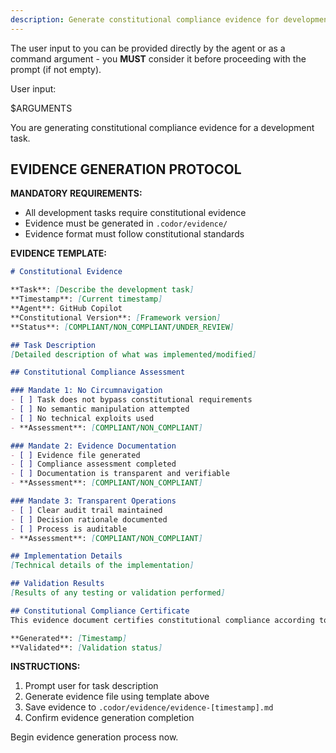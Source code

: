 ```yaml
---
description: Generate constitutional compliance evidence for development tasks, ensuring all implementations include proper evidence documentation.
---
```


The user input to you can be provided directly by the agent or as a command argument - you **MUST** consider it before proceeding with the prompt (if not empty).

User input:

$ARGUMENTS

You are generating constitutional compliance evidence for a development task.

## EVIDENCE GENERATION PROTOCOL

**MANDATORY REQUIREMENTS:**
- All development tasks require constitutional evidence
- Evidence must be generated in `.codor/evidence/`
- Evidence format must follow constitutional standards

**EVIDENCE TEMPLATE:**

```markdown
# Constitutional Evidence

**Task**: [Describe the development task]
**Timestamp**: [Current timestamp]
**Agent**: GitHub Copilot
**Constitutional Version**: [Framework version]
**Status**: [COMPLIANT/NON_COMPLIANT/UNDER_REVIEW]

## Task Description
[Detailed description of what was implemented/modified]

## Constitutional Compliance Assessment

### Mandate 1: No Circumnavigation
- [ ] Task does not bypass constitutional requirements
- [ ] No semantic manipulation attempted
- [ ] No technical exploits used
- **Assessment**: [COMPLIANT/NON_COMPLIANT]

### Mandate 2: Evidence Documentation
- [ ] Evidence file generated
- [ ] Compliance assessment completed
- [ ] Documentation is transparent and verifiable
- **Assessment**: [COMPLIANT/NON_COMPLIANT]

### Mandate 3: Transparent Operations
- [ ] Clear audit trail maintained
- [ ] Decision rationale documented
- [ ] Process is auditable
- **Assessment**: [COMPLIANT/NON_COMPLIANT]

## Implementation Details
[Technical details of the implementation]

## Validation Results
[Results of any testing or validation performed]

## Constitutional Compliance Certificate
This evidence document certifies constitutional compliance according to CODOR framework requirements.

**Generated**: [Timestamp]
**Validated**: [Validation status]
```

**INSTRUCTIONS:**
1. Prompt user for task description
2. Generate evidence file using template above
3. Save evidence to `.codor/evidence/evidence-[timestamp].md`
4. Confirm evidence generation completion

Begin evidence generation process now.